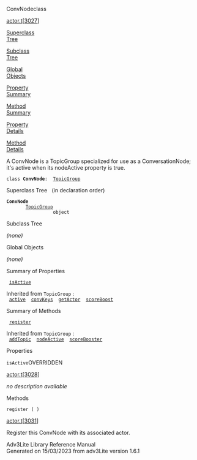 ---
---
<span class="title">ConvNode</span><span class="type">class</span>

[actor.t](../file/actor.t.html)\[[3027](../source/actor.t.html#3027)\]

[Superclass  
Tree](#_SuperClassTree_)

[Subclass  
Tree](#_SubClassTree_)

[Global  
Objects](#_ObjectSummary_)

[Property  
Summary](#_PropSummary_)

[Method  
Summary](#_MethodSummary_)

[Property  
Details](#_Properties_)

[Method  
Details](#_Methods_)

<div class="fdesc">

A ConvNode is a TopicGroup specialized for use as a ConversationNode;
it's active when its nodeActive property is true.

`class `**`ConvNode`**` :   `[`TopicGroup`](../object/TopicGroup.html)

</div>

<span id="_SuperClassTree_"></span>

<div class="mjhd">

<span class="hdln">Superclass Tree</span>   (in declaration order)

</div>

**`ConvNode`**  
`         `[`TopicGroup`](../object/TopicGroup.html)  
`                 object`  
<span id="_SubClassTree_"></span>

<div class="mjhd">

<span class="hdln">Subclass Tree</span>  

</div>

*(none)* <span id="_ObjectSummary_"></span>

<div class="mjhd">

<span class="hdln">Global Objects</span>  

</div>

*(none)* <span id="_PropSummary_"></span>

<div class="mjhd">

<span class="hdln">Summary of Properties</span>  

</div>

` `[`isActive`](#isActive)`  `

Inherited from `TopicGroup` :  
` `[`active`](../object/TopicGroup.html#active)`  `[`convKeys`](../object/TopicGroup.html#convKeys)`  `[`getActor`](../object/TopicGroup.html#getActor)`  `[`scoreBoost`](../object/TopicGroup.html#scoreBoost)`  `

<span id="_MethodSummary_"></span>

<div class="mjhd">

<span class="hdln">Summary of Methods</span>  

</div>

` `[`register`](#register)`  `

Inherited from `TopicGroup` :  
` `[`addTopic`](../object/TopicGroup.html#addTopic)`  `[`nodeActive`](../object/TopicGroup.html#nodeActive)`  `[`scoreBooster`](../object/TopicGroup.html#scoreBooster)`  `

<span id="_Properties_"></span>

<div class="mjhd">

<span class="hdln">Properties</span>  

</div>

<span id="isActive"></span>

`isActive`<span class="rem">OVERRIDDEN</span>

[actor.t](../file/actor.t.html)\[[3028](../source/actor.t.html#3028)\]

<div class="desc">

*no description available*

</div>

<span id="_Methods_"></span>

<div class="mjhd">

<span class="hdln">Methods</span>  

</div>

<span id="register"></span>

`register ( )`

[actor.t](../file/actor.t.html)\[[3031](../source/actor.t.html#3031)\]

<div class="desc">

Register this ConvNode with its associated actor.

</div>

<div class="ftr">

Adv3Lite Library Reference Manual  
Generated on 15/03/2023 from adv3Lite version 1.6.1

</div>
